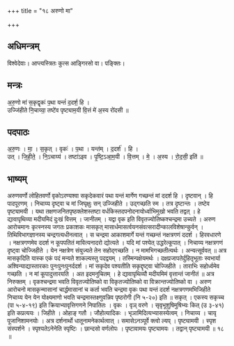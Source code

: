 +++
title = "१८ अरुणो मा"

+++
## अधिमन्त्रम्
विश्वेदेवाः। आप्त्यस्त्रितः कुत्स आङ्गिरसो वा। पङ्क्तिः।

## मन्त्रः
अ॒रु॒णो मा॑ स॒कृद्वृकः॑ प॒था यन्तं॑ द॒दर्श॒ हि ।  
उज्जि॑हीते नि॒चाय्या॒ तष्टे॑व पृष्ट्याम॒यी वि॒त्तं मे॑ अ॒स्य रो॑दसी ॥

## पदपाठः
अ॒रु॒णः । मा॒ । स॒कृत् । वृकः॑ । प॒था । यन्त॑म् । द॒दर्श॑ । हि ।  
उत् । जि॒ही॒ते॒ । नि॒ऽचाय्य॑ । तष्टा॑ऽइव । पृ॒ष्टि॒ऽआ॒म॒यी । वि॒त्तम् । मे॒ । अ॒स्य । रो॒द॒सी॒ इति॑ ॥

## भाष्यम्
अरुणवर्णो लोहितवर्णो वृकोऽरण्यश्वा सकृदेकवारं पथा यन्तं मार्गेण गच्छन्तं मां ददर्श हि । दृष्टवान् । हि पादपूरणम् । निचाय्य दृष्ट्वा च मां जिघृक्षुः सन् उज्जिहीते । उद्गच्छति स्म । तत्र दृष्टान्तः । तष्टेव पृष्ट्यामयी । यथा तक्षणजनितपृष्ठक्लेशस्तष्टा वर्धकिस्तदपनोदनायोर्ध्वाभिमुखो भवति तद्वत् । हे द्यावापृथिव्या मदीयमिदं दुःखं वित्तम् । जानीतम् । यद्वा वृक इति विवृतज्योतिष्कश्चन्द्रमा उच्यते । अरुण आरोचमानः कृत्स्नस्य जगतः प्रकाशकः मासकृत् मासार्धमासर्त्वयनसंवत्सरादीन्कालविशेषान्कुर्वन् । तिथिविभागज्ञानस्य चन्द्रगत्यधीनत्वात् । स चन्द्रमा आकाशमार्गे यन्तं गच्छन्तं नक्षत्रगणं ददर्श । हिरवधारणे । नक्षत्रगणमेव ददर्श न कूपपतितं मावित्यनादरो द्योत्यते । यदि मां पश्येत् उद्धरेत्कूपात् । निचाय्य नक्षत्रगणं दृष्ट्वा चोज्जिहीते । येन नक्षत्रेण संयुज्यते तेन सहोद्गच्छति । न मामभिगच्छतीत्यर्थः । अन्यत्सूर्ववत् ॥ अत्र मासकृदिति यास्क एकं पदं मन्यते शाकल्यस्तु पदद्वयम् । तस्मिन्पक्षेयमर्थः । दक्षप्रजापतेर्दुहितृभूताः स्वभार्या अश्विन्याद्यास्तारकाः पुनःपुनःपुनर्ददर्श । मां सकृदेव पश्यतीति सकृद्दृष्ट्वा चोज्जिहीते । ताराभिः सहोर्ध्वमेव गच्छति । न मां कूपादुत्तारयति । अत इदमनुचितम् । हे द्यावापृथिव्यौ मदीयमिमं वृत्तान्तं जानीतं ॥ अत्र निरुक्तम् । वृकश्चन्द्रमा भवति विवृतज्योतिष्को वा विकृतज्योतिष्को वा विक्रान्तज्योतिष्को वा । अरुण आरोचनो मासकृन्मासानां चार्द्धमासानां च कर्ता भवति चन्द्रमा वृकः पथा यन्तं ददर्श नक्षत्रगणमभिजिहीते निचाय्य येन येन योक्ष्यमाणो भवति चन्द्रमास्तक्ष्णुवन्निव पृष्ठरोगी (नि ५-२०) इति ॥ सकृत् । एकस्य सकृच्च (पा ५-४-१९) इति क्रियाभ्यावृत्तिगणने निपातितः । वृकः । वृञ् वरणे । सृवृभूशुषिमुषिभ्यः कित् (उ ३-४१) इति कप्रत्ययः । जिहीते । ओहाङ् गतौ । जौहोत्यादिकः । भृञामिदित्यभ्यासस्येत्वम् । निचाय्य । चायृ पूजानिशामनयोः । अत्र दर्शनार्थो धातूनामनेकार्थत्वात् । समासेऽनञ्पूर्वे क्त्वो ल्यप् । पृष्ट्यामयी । स्पृश संस्पर्शने । स्पृश्यतेऽनेनेति स्पृष्टिः । छान्दसो वर्णलोपः । पृष्टावामयः पृष्ट्यामयः । तद्वान् पृष्ट्यामयी ॥ १८ ॥